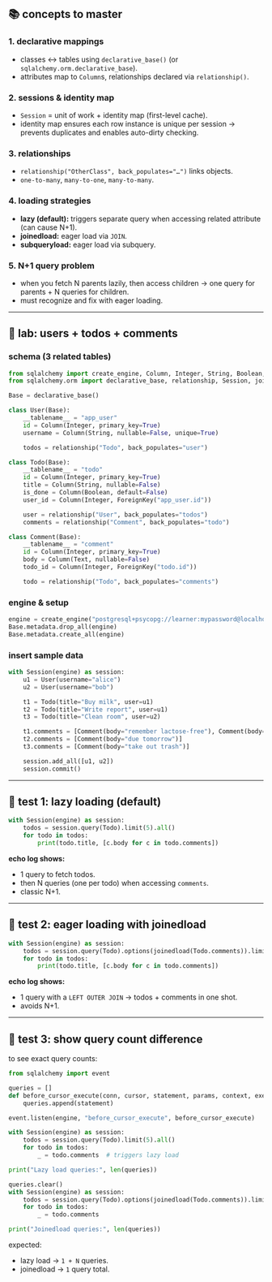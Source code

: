## 📚 concepts to master

### 1. **declarative mappings**

* classes ↔ tables using `declarative_base()` (or `sqlalchemy.orm.declarative_base`).
* attributes map to `Column`s, relationships declared via `relationship()`.

### 2. **sessions & identity map**

* `Session` = unit of work + identity map (first-level cache).
* identity map ensures each row instance is unique per session → prevents duplicates and enables auto-dirty checking.

### 3. **relationships**

* `relationship("OtherClass", back_populates="…")` links objects.
* `one-to-many`, `many-to-one`, `many-to-many`.

### 4. **loading strategies**

* **lazy (default):** triggers separate query when accessing related attribute (can cause N+1).
* **joinedload:** eager load via `JOIN`.
* **subqueryload:** eager load via subquery.

### 5. **N+1 query problem**

* when you fetch N parents lazily, then access children → one query for parents + N queries for children.
* must recognize and fix with eager loading.

---

## 🧪 lab: users + todos + comments

### schema (3 related tables)

```python
from sqlalchemy import create_engine, Column, Integer, String, Boolean, ForeignKey, Text
from sqlalchemy.orm import declarative_base, relationship, Session, joinedload

Base = declarative_base()

class User(Base):
    __tablename__ = "app_user"
    id = Column(Integer, primary_key=True)
    username = Column(String, nullable=False, unique=True)

    todos = relationship("Todo", back_populates="user")

class Todo(Base):
    __tablename__ = "todo"
    id = Column(Integer, primary_key=True)
    title = Column(String, nullable=False)
    is_done = Column(Boolean, default=False)
    user_id = Column(Integer, ForeignKey("app_user.id"))

    user = relationship("User", back_populates="todos")
    comments = relationship("Comment", back_populates="todo")

class Comment(Base):
    __tablename__ = "comment"
    id = Column(Integer, primary_key=True)
    body = Column(Text, nullable=False)
    todo_id = Column(Integer, ForeignKey("todo.id"))

    todo = relationship("Todo", back_populates="comments")
```

### engine & setup

```python
engine = create_engine("postgresql+psycopg://learner:mypassword@localhost:5432/pythondb", echo=True)
Base.metadata.drop_all(engine)
Base.metadata.create_all(engine)
```

### insert sample data

```python
with Session(engine) as session:
    u1 = User(username="alice")
    u2 = User(username="bob")

    t1 = Todo(title="Buy milk", user=u1)
    t2 = Todo(title="Write report", user=u1)
    t3 = Todo(title="Clean room", user=u2)

    t1.comments = [Comment(body="remember lactose-free"), Comment(body="urgent!")]
    t2.comments = [Comment(body="due tomorrow")]
    t3.comments = [Comment(body="take out trash")]

    session.add_all([u1, u2])
    session.commit()
```

---

## 🔬 test 1: lazy loading (default)

```python
with Session(engine) as session:
    todos = session.query(Todo).limit(5).all()
    for todo in todos:
        print(todo.title, [c.body for c in todo.comments])
```

**echo log shows:**

* 1 query to fetch todos.
* then N queries (one per todo) when accessing `comments`.
* classic N+1.

---

## 🔬 test 2: eager loading with joinedload

```python
with Session(engine) as session:
    todos = session.query(Todo).options(joinedload(Todo.comments)).limit(5).all()
    for todo in todos:
        print(todo.title, [c.body for c in todo.comments])
```

**echo log shows:**

* 1 query with a `LEFT OUTER JOIN` → todos + comments in one shot.
* avoids N+1.

---

## 🔬 test 3: show query count difference

to see exact query counts:

```python
from sqlalchemy import event

queries = []
def before_cursor_execute(conn, cursor, statement, params, context, executemany):
    queries.append(statement)

event.listen(engine, "before_cursor_execute", before_cursor_execute)

with Session(engine) as session:
    todos = session.query(Todo).limit(5).all()
    for todo in todos:
        _ = todo.comments  # triggers lazy load

print("Lazy load queries:", len(queries))

queries.clear()
with Session(engine) as session:
    todos = session.query(Todo).options(joinedload(Todo.comments)).limit(5).all()
    for todo in todos:
        _ = todo.comments

print("Joinedload queries:", len(queries))
```

expected:

* lazy load → `1 + N` queries.
* joinedload → `1` query total.
